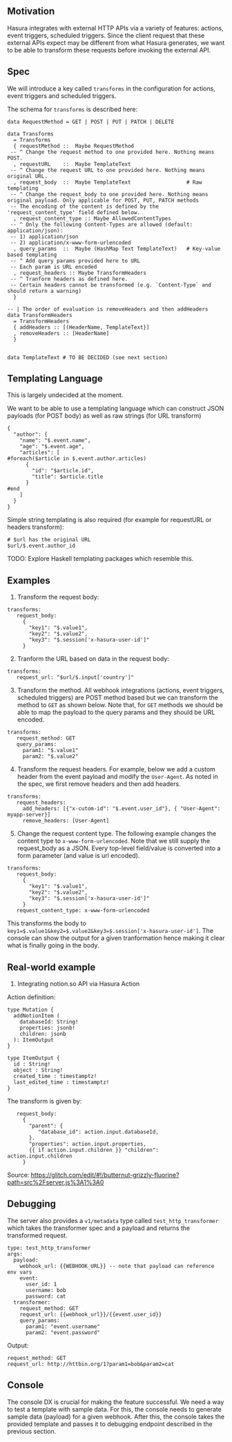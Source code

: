 ## Motivation

Hasura integrates with external HTTP APIs via a variety of features: actions, event triggers, scheduled triggers. Since the client request that these external APIs expect may be different from what Hasura generates, we want to be able to transform these requests before invoking the external API.

## Spec

We will introduce a key called `transforms` in the configuration for actions, event triggers and scheduled triggers.

The schema for `transforms` is described here:

``` 
data RequestMethod = GET | POST | PUT | PATCH | DELETE

data Transforms 
  = Transforms
  { requestMethod ::  Maybe RequestMethod
 -- ^ Change the request method to one provided here. Nothing means POST.
  , requestURL    ::  Maybe TemplateText
 -- ^ Change the request URL to one provided here. Nothing means original URL.
  , request_body  ::  Maybe TemplateText                  # Raw templating
 -- ^ Change the request_body to one provided here. Nothing means original payload. Only applicable for POST, PUT, PATCH methods
 -- The encoding of the content is defined by the 'request_content_type' field defined below.
  , request_content_type :: Maybe AllowedContentTypes
 -- ^ Only the following Content-Types are allowed (default: application/json):
 -- 1) application/json
 -- 2) application/x-www-form-urlencoded
  , query_params  ::  Maybe (HashMap Text TemplateText)   # Key-value based templating
 -- ^ Add query params provided here to URL
 -- Each param is URL encoded
  , request_headers :: Maybe TransformHeaders
 -- ^ Tranform headers as defined here.
 -- Certain headers cannot be transformed (e.g. `Content-Type` and should return a warning)
  }

-- | The order of evaluation is removeHeaders and then addHeaders
data TransformHeaders
  = TransformHeaders
  { addHeaders :: [(HeaderName, TemplateText}]
  , removeHeaders :: [HeaderName]
  }


data TemplateText # TO BE DECIDED (see next section)

```

## Templating Language

This is largely undecided at the moment.

We want to be able to use a templating language which can construct JSON payloads (for POST body) as well as raw strings (for URL transform)

```
{
  "author": {
    "name": "$.event.name",
    "age": "$.event.age",
    "articles": [
#foreach($article in $.event.author.articles)
      {
        "id": "$article.id",
        "title": $article.title
      }
#end
    ]
  }
}
```

Simple string templating is also required (for example for requestURL or headers transform):

```
# $url has the original URL
$url/$.event.author_id
```

TODO: Explore Haskell templating packages which resemble this.


## Examples

1. Transform the request body:

```
transforms:
   request_body:
     {
       "key1": "$.value1",
       "key2": "$.value2",
       "key3": "$.session['x-hasura-user-id']"
     }
```

2. Tranform the URL based on data in the request body:

```
transforms:
   request_url: "$url/$.input['country']"
```


3. Transform the method. All webhook integrations (actions, event triggers, scheduled triggers) are POST method based but we can transform the method to `GET` as shown below. Note that, for `GET` methods we should be able to map the payload to the query params and they should be URL encoded.

```
transforms:
   request_method: GET
   query_params:
     param1: "$.value1"
     param2: "$.value2"
```

4. Transform the request headers. For example, below we add a custom header from the event payload and modify the `User-Agent`. As noted in the spec, we first remove headers and then add headers. 

```
transforms:
   request_headers:
     add_headers: [{"x-cutom-id": "$.event.user_id"}, { "User-Agent": myapp-server}]
     remove_headers: [User-Agent]
```

5. Change the request content type. The following example changes the content type to `x-www-form-urlencoded`. Note that we still supply the request_body as a JSON. Every top-level field/value is converted into a form parameter (and value is url encoded).

```
transforms:
   request_body:
     {
       "key1": "$.value1",
       "key2": "$.value2",
       "key3": "$.session['x-hasura-user-id']"
     }
   request_content_type: x-www-form-urlencoded
```

This transforms the body to `key1=$.value1&key2=$.value2&key3=$.session['x-hasura-user-id']`. The console can show the output for a given tranformation hence making it clear what is finally going in the body.

## Real-world example

1. Integrating notion.so API via Hasura Action

Action definition:

```
type Mutation {
  addNotionItem (
    databaseId: String!
    properties: jsonb!
    children: jsonb
  ): ItemOutput
}

type ItemOutput {
  id : String!
  object : String!
  created_time : timestamptz!
  last_edited_time : timestamptz!
}
```

The transform is given by:

```
   request_body:
     {
       "parent": {
          "database_id": action.input.databaseId,
       }.
       "properties": action.input.properties,
       {{ if action.input.children }} "children": action.input.children
     }

```

Source: https://glitch.com/edit/#!/butternut-grizzly-fluorine?path=src%2Fserver.js%3A1%3A0

## Debugging

The server also provides a `v1/metadata` type called `test_http_transformer` which takes the transformer spec and a payload and returns the transformed request.

```
type: test_http_transformer
args:
  payload:
    webhook_url: {{WEBHOOK_URL}} -- note that payload can reference env vars
    event:
      user_id: 1
      username: bob
      password: cat
  transformer:
    request_method: GET
    request_url: {{webhook_url}}/{{event.user_id}}
    query_params:
      param1: "event.username"
      param2: "event.password"
```

Output:

```
request_method: GET
request_url: http://httbin.org/1?param1=bob&param2=cat
```


## Console 

The console DX is crucial for making the feature successful. We need a way to test a template with sample data. For this, the console needs to generate sample data (payload) for a given webhook. After this, the console takes the provided template and passes it to debugging endpoint described in the previous section.
